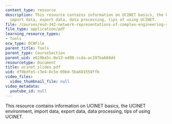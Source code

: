 ```yaml
---
content_type: resource
description: This resource contains information on UCINET basics, the UCINET environment,
  import data, export data, data processing, tips of using UCINET.
file: /courses/esd-342-network-representations-of-complex-engineering-systems-spring-2010/df0bdfe5c3e48c5e09bd5ba681558ffb_ucinet_slides.pdf
file_type: application/pdf
learning_resource_types:
- Tools
ocw_type: OCWFile
parent_title: Tools
parent_type: CourseSection
parent_uid: e619ba5c-0e13-ed08-ccda-ac397ba668dd
resourcetype: Document
title: ucinet_slides.pdf
uid: df0bdfe5-c3e4-8c5e-09bd-5ba681558ffb
video_files:
  video_thumbnail_file: null
video_metadata:
  youtube_id: null
---
```

This resource contains information on UCINET basics, the UCINET environment, import data, export data, data processing, tips of using UCINET.

